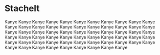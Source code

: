 StacheIt
========

Kanye Kanye Kanye Kanye Kanye Kanye Kanye Kanye Kanye Kanye Kanye Kanye Kanye Kanye Kanye Kanye Kanye Kanye Kanye Kanye Kanye Kanye Kanye Kanye Kanye Kanye Kanye Kanye Kanye Kanye Kanye Kanye Kanye Kanye Kanye Kanye Kanye Kanye Kanye Kanye Kanye Kanye Kanye Kanye Kanye Kanye Kanye Kanye Kanye Kanye Kanye Kanye Kanye Kanye Kanye Kanye Kanye Kanye Kanye Kanye Kanye Kanye Kanye Kanye
